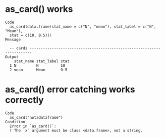 # as_card() works

    Code
      as_card(data.frame(stat_name = c("N", "mean"), stat_label = c("N", "Mean"),
      stat = c(10, 0.5)))
    Message
      
      -- cards -----------------------------------------------------------------------
    Output
        stat_name stat_label stat
      1 N         N          10  
      2 mean      Mean       0.5 

# as_card() error catching works correctly

    Code
      as_card("notadataframe")
    Condition
      Error in `as_card()`:
      ! The `x` argument must be class <data.frame>, not a string.

